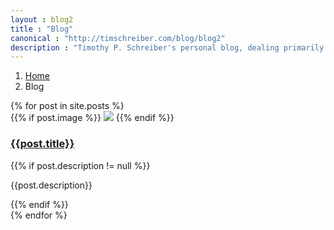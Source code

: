 ```yaml
---
layout : blog2
title : "Blog"
canonical : "http://timschreiber.com/blog/blog2"
description : "Timothy P. Schreiber's personal blog, dealing primarily with software development, but also dabbling in songwriting, food, and gardening from time to time."
---
```


<ol class="breadcrumb">
	<li><a href="/">Home</a></li>
	<li>Blog</li>
</ol>



<div id="pinstrap-container" class="row">
	{% for post in site.posts %}
		<div class="pinstrap-item">
			<div class="panel panel-default">
				<div class="panel-body">
					{{% if post.image %}}
						<img src="/img/{{post.image}}" class="img-rounded" style="max-width:100%" />
					{{% endif %}}
					<h3><a href="{{post.url}}">{{post.title}}</a></h3>
					{{% if post.description != null %}}
						<p>{{post.description}}</p>
					{{% endif %}}
				</div>
			</div>
		</div>
	{% endfor %}
</div>

